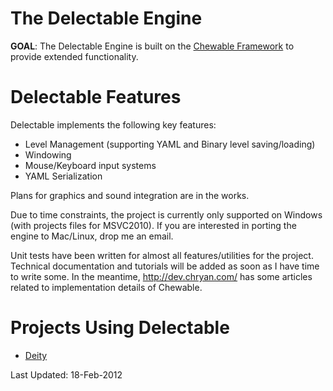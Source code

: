 # The Delectable Engine #
**GOAL**: The Delectable Engine is built on the [Chewable Framework](http://chewable.googlecode.com/) to provide extended functionality.

# Delectable Features #
Delectable implements the following key features:
  * Level Management (supporting YAML and Binary level saving/loading)
  * Windowing
  * Mouse/Keyboard input systems
  * YAML Serialization

Plans for graphics and sound integration are in the works.

Due to time constraints, the project is currently only supported on Windows (with projects files for MSVC2010). If you are interested in porting the engine to Mac/Linux, drop me an email.

Unit tests have been written for almost all features/utilities for the project.
Technical documentation and tutorials will be added as soon as I have time to write some. In the meantime, http://dev.chryan.com/ has some articles related to implementation details of Chewable.

# Projects Using Delectable #
  * [Deity](http://www.deity-game.com/)

Last Updated: 18-Feb-2012